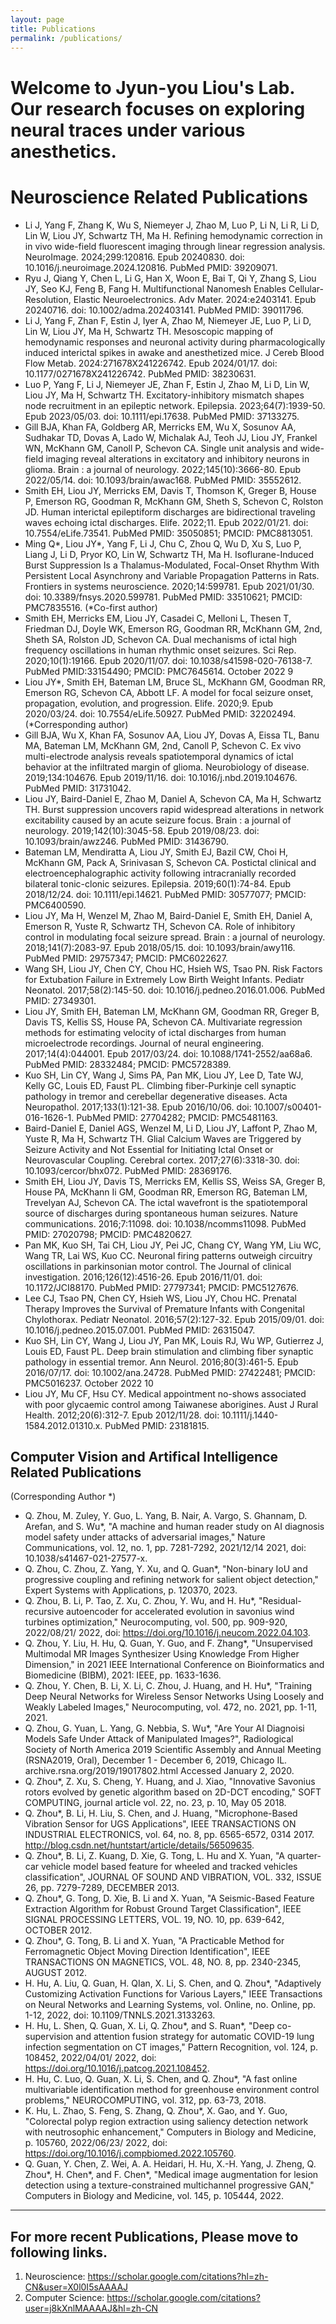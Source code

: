 ```yaml
---
layout: page
title: Publications
permalink: /publications/
---
```

# Welcome to Jyun-you Liou's Lab. Our research focuses on exploring neural traces under various anesthetics.  
# Neuroscience Related Publications 
- Li J, Yang F, Zhang K, Wu S, Niemeyer J, Zhao M, Luo P, Li N, Li R, Li D, Lin W, Liou JY, Schwartz TH, Ma H. Refining hemodynamic correction in in vivo wide-field fluorescent imaging through linear regression analysis. NeuroImage. 2024;299:120816. Epub 20240830. doi: 10.1016/j.neuroimage.2024.120816. PubMed PMID: 39209071.  
- Ryu J, Qiang Y, Chen L, Li G, Han X, Woon E, Bai T, Qi Y, Zhang S, Liou JY, Seo KJ, Feng B, Fang H. Multifunctional Nanomesh Enables Cellular-Resolution, Elastic Neuroelectronics. Adv Mater. 2024:e2403141. Epub 20240716. doi: 10.1002/adma.202403141. PubMed PMID: 39011796.  
- Li J, Yang F, Zhan F, Estin J, Iyer A, Zhao M, Niemeyer JE, Luo P, Li D, Lin W, Liou JY, Ma H, Schwartz TH. Mesoscopic mapping of hemodynamic responses and neuronal activity during pharmacologically induced interictal spikes in awake and anesthetized mice. J Cereb Blood Flow Metab. 2024:271678X241226742. Epub 2024/01/17. doi: 10.1177/0271678X241226742. PubMed PMID: 38230631.  
- Luo P, Yang F, Li J, Niemeyer JE, Zhan F, Estin J, Zhao M, Li D, Lin W, Liou JY, Ma H, Schwartz TH. Excitatory-inhibitory mismatch shapes node recruitment in an epileptic network. Epilepsia. 2023;64(7):1939-50. Epub 2023/05/03. doi: 10.1111/epi.17638. PubMed PMID: 37133275.  
- Gill BJA, Khan FA, Goldberg AR, Merricks EM, Wu X, Sosunov AA, Sudhakar TD, Dovas A, Lado W, Michalak AJ, Teoh JJ, Liou JY, Frankel WN, McKhann GM, Canoll P, Schevon CA. Single unit analysis and wide-field imaging reveal alterations in excitatory and inhibitory neurons in glioma. Brain : a journal of neurology. 2022;145(10):3666-80. Epub 2022/05/14. doi: 10.1093/brain/awac168. PubMed PMID: 35552612.  
- Smith EH, Liou JY, Merricks EM, Davis T, Thomson K, Greger B, House P, Emerson RG, Goodman R, McKhann GM, Sheth S, Schevon C, Rolston JD. Human interictal epileptiform discharges are bidirectional traveling waves echoing ictal discharges. Elife. 2022;11. Epub 2022/01/21. doi: 10.7554/eLife.73541. PubMed PMID: 35050851; PMCID: PMC8813051.  
- Ming Q*, Liou JY*, Yang F, Li J, Chu C, Zhou Q, Wu D, Xu S, Luo P, Liang J, Li D, Pryor KO, Lin W, Schwartz TH, Ma H. Isoflurane-Induced Burst Suppression Is a Thalamus-Modulated, Focal-Onset Rhythm With Persistent Local Asynchrony and Variable Propagation Patterns in Rats. Frontiers in systems neuroscience. 2020;14:599781. Epub 2021/01/30. doi: 10.3389/fnsys.2020.599781. PubMed PMID: 33510621; PMCID: PMC7835516. (*Co-first author)   
- Smith EH, Merricks EM, Liou JY, Casadei C, Melloni L, Thesen T, Friedman DJ, Doyle WK, Emerson RG, Goodman RR, McKhann GM, 2nd, Sheth SA, Rolston JD, Schevon CA. Dual mechanisms of ictal high frequency oscillations in human rhythmic onset seizures. Sci Rep. 2020;10(1):19166. Epub 2020/11/07. doi: 10.1038/s41598-020-76138-7. PubMed PMID:33154490; PMCID: PMC7645614. October 2022 9  
- Liou JY*, Smith EH, Bateman LM, Bruce SL, McKhann GM, Goodman RR, Emerson RG, Schevon CA, Abbott LF. A model for focal seizure onset, propagation, evolution, and progression. Elife. 2020;9. Epub 2020/03/24. doi: 10.7554/eLife.50927. PubMed PMID: 32202494. (*Corresponding author)  
- Gill BJA, Wu X, Khan FA, Sosunov AA, Liou JY, Dovas A, Eissa TL, Banu MA, Bateman LM, McKhann GM, 2nd, Canoll P, Schevon C. Ex vivo multi-electrode analysis reveals spatiotemporal dynamics of ictal behavior at the infiltrated margin of glioma. Neurobiology of disease. 2019;134:104676. Epub 2019/11/16. doi: 10.1016/j.nbd.2019.104676. PubMed PMID: 31731042.  
- Liou JY, Baird-Daniel E, Zhao M, Daniel A, Schevon CA, Ma H, Schwartz TH. Burst suppression uncovers rapid widespread alterations in network excitability caused by an acute seizure focus. Brain : a journal of neurology. 2019;142(10):3045-58. Epub 2019/08/23. doi: 10.1093/brain/awz246. PubMed PMID: 31436790.  
- Bateman LM, Mendiratta A, Liou JY, Smith EJ, Bazil CW, Choi H, McKhann GM, Pack A, Srinivasan S, Schevon CA. Postictal clinical and electroencephalographic activity following intracranially recorded bilateral tonic-clonic seizures. Epilepsia. 2019;60(1):74-84. Epub 2018/12/24. doi: 10.1111/epi.14621. PubMed PMID: 30577077; PMCID: PMC6400590.  
- Liou JY, Ma H, Wenzel M, Zhao M, Baird-Daniel E, Smith EH, Daniel A, Emerson R, Yuste R, Schwartz TH, Schevon CA. Role of inhibitory control in modulating focal seizure spread. Brain : a journal of neurology. 2018;141(7):2083-97. Epub 2018/05/15. doi: 10.1093/brain/awy116. PubMed PMID: 29757347; PMCID: PMC6022627.  
- Wang SH, Liou JY, Chen CY, Chou HC, Hsieh WS, Tsao PN. Risk Factors for Extubation Failure in Extremely Low Birth Weight Infants. Pediatr Neonatol. 2017;58(2):145-50. doi: 10.1016/j.pedneo.2016.01.006. PubMed PMID: 27349301.  
- Liou JY, Smith EH, Bateman LM, McKhann GM, Goodman RR, Greger B, Davis TS, Kellis SS, House PA, Schevon CA. Multivariate regression methods for estimating velocity of ictal discharges from human microelectrode recordings. Journal of neural engineering. 2017;14(4):044001. Epub 2017/03/24. doi: 10.1088/1741-2552/aa68a6. PubMed PMID: 28332484; PMCID: PMC5728389.  
- Kuo SH, Lin CY, Wang J, Sims PA, Pan MK, Liou JY, Lee D, Tate WJ, Kelly GC, Louis ED, Faust PL. Climbing fiber-Purkinje cell synaptic pathology in tremor and cerebellar degenerative diseases. Acta Neuropathol. 2017;133(1):121-38. Epub 2016/10/06. doi: 10.1007/s00401-016-1626-1. PubMed PMID: 27704282; PMCID: PMC5481163.  
- Baird-Daniel E, Daniel AGS, Wenzel M, Li D, Liou JY, Laffont P, Zhao M, Yuste R, Ma H, Schwartz TH. Glial Calcium Waves are Triggered by Seizure Activity and Not Essential for Initiating Ictal Onset or Neurovascular Coupling. Cerebral cortex. 2017;27(6):3318-30. doi: 10.1093/cercor/bhx072. PubMed PMID: 28369176.  
- Smith EH, Liou JY, Davis TS, Merricks EM, Kellis SS, Weiss SA, Greger B, House PA, McKhann Ii GM, Goodman RR, Emerson RG, Bateman LM, Trevelyan AJ, Schevon CA. The ictal wavefront is the spatiotemporal source of discharges during spontaneous human seizures. Nature communications. 2016;7:11098. doi: 10.1038/ncomms11098. PubMed PMID: 27020798; PMCID: PMC4820627.  
- Pan MK, Kuo SH, Tai CH, Liou JY, Pei JC, Chang CY, Wang YM, Liu WC, Wang TR, Lai WS, Kuo CC. Neuronal firing patterns outweigh circuitry oscillations in parkinsonian motor control. The Journal of clinical investigation. 2016;126(12):4516-26. Epub 2016/11/01. doi: 10.1172/JCI88170. PubMed PMID: 27797341; PMCID: PMC5127676.  
- Lee CJ, Tsao PN, Chen CY, Hsieh WS, Liou JY, Chou HC. Prenatal Therapy Improves the Survival of Premature Infants with Congenital Chylothorax. Pediatr Neonatol. 2016;57(2):127-32. Epub 2015/09/01. doi: 10.1016/j.pedneo.2015.07.001. PubMed PMID: 26315047.  
- Kuo SH, Lin CY, Wang J, Liou JY, Pan MK, Louis RJ, Wu WP, Gutierrez J, Louis ED, Faust PL. Deep brain stimulation and climbing fiber synaptic pathology in essential tremor. Ann Neurol. 2016;80(3):461-5. Epub 2016/07/17. doi: 10.1002/ana.24728. PubMed PMID: 27422481; PMCID: PMC5016237. October 2022 10  
- Liou JY, Mu CF, Hsu CY. Medical appointment no-shows associated with poor glycaemic control among Taiwanese aborigines. Aust J Rural Health. 2012;20(6):312-7. Epub 2012/11/28. doi: 10.1111/j.1440-1584.2012.01310.x. PubMed PMID: 23181815.

## Computer Vision and Artifical Intelligence Related Publications  
(Corresponding Author *)  
-	Q. Zhou, M. Zuley, Y. Guo, L. Yang, B. Nair, A. Vargo, S. Ghannam, D. Arefan, and S. Wu*, "A machine and human reader study on AI diagnosis model safety under attacks of adversarial images," Nature Communications, vol. 12, no. 1, pp. 7281-7292, 2021/12/14 2021, doi: 10.1038/s41467-021-27577-x.  
-	Q. Zhou, C. Zhou, Z. Yang, Y. Xu, and Q. Guan*, "Non-binary IoU and progressive coupling and refining network for salient object detection," Expert Systems with Applications, p. 120370, 2023.  
-	Q. Zhou, B. Li, P. Tao, Z. Xu, C. Zhou, Y. Wu, and H. Hu*, "Residual-recursive autoencoder for accelerated evolution in savonius wind turbines optimization," Neurocomputing, vol. 500, pp. 909-920, 2022/08/21/ 2022, doi: https://doi.org/10.1016/j.neucom.2022.04.103.  
-	Q. Zhou, Y. Liu, H. Hu, Q. Guan, Y. Guo, and F. Zhang*, "Unsupervised Multimodal MR Images Synthesizer Using Knowledge From Higher Dimension," in 2021 IEEE International Conference on Bioinformatics and Biomedicine (BIBM), 2021: IEEE, pp. 1633-1636.  
-	Q. Zhou, Y. Chen, B. Li, X. Li, C. Zhou, J. Huang, and H. Hu*, "Training Deep Neural Networks for Wireless Sensor Networks Using Loosely and Weakly Labeled Images," Neurocomputing, vol. 472, no. 2021, pp. 1-11, 2021.  
-	Q. Zhou, G. Yuan, L. Yang, G. Nebbia, S. Wu*, "Are Your AI Diagnoisi Models Safe Under Attack of Manipulated Images?", Radiological Society of North America 2019 Scientific Assembly and Annual Meeting (RSNA2019, Oral), December 1 - December 6, 2019, Chicago IL. archive.rsna.org/2019/19017802.html Accessed January 2, 2020.  
-	Q. Zhou*, Z. Xu, S. Cheng, Y. Huang, and J. Xiao, "Innovative Savonius rotors evolved by genetic algorithm based on 2D-DCT encoding," SOFT COMPUTING, journal article vol. 22, no. 23, p. 10, May 05 2018.  
-	Q. Zhou*, B. Li, H. Liu, S. Chen, and J. Huang, "Microphone-Based Vibration Sensor for UGS Applications", IEEE TRANSACTIONS ON INDUSTRIAL ELECTRONICS, vol. 64, no. 8, pp. 6565-6572, 0314 2017. http://blog.csdn.net/huntstart/article/details/56509635.  
-	Q. Zhou*, B. Li, Z. Kuang, D. Xie, G. Tong, L. Hu and X. Yuan, "A quarter-car vehicle model based feature for wheeled and tracked vehicles classification", JOURNAL OF SOUND AND VIBRATION, VOL. 332, ISSUE 26, pp. 7279-7289, DECEMBER 2013.  
-	Q. Zhou*, G. Tong, D. Xie, B. Li and X. Yuan, "A Seismic-Based Feature Extraction Algorithm for Robust Ground Target Classification", IEEE SIGNAL PROCESSING LETTERS, VOL. 19, NO. 10, pp. 639-642, OCTOBER 2012.  
-	Q. Zhou*, G. Tong, B. Li and X. Yuan, "A Practicable Method for Ferromagnetic Object Moving Direction Identification", IEEE TRANSACTIONS ON MAGNETICS, VOL. 48, NO. 8, pp. 2340-2345, AUGUST 2012.  
-	H. Hu, A. Liu, Q. Guan, H. QIan, X. Li, S. Chen, and Q. Zhou*, "Adaptively Customizing Activation Functions for Various Layers," IEEE Transactions on Neural Networks and Learning Systems, vol. Online, no. Online, pp. 1-12, 2022, doi: 10.1109/TNNLS.2021.3133263.  
-	H. Hu, L. Shen, Q. Guan, X. Li, Q. Zhou*, and S. Ruan*, "Deep co-supervision and attention fusion strategy for automatic COVID-19 lung infection segmentation on CT images," Pattern Recognition, vol. 124, p. 108452, 2022/04/01/ 2022, doi: https://doi.org/10.1016/j.patcog.2021.108452.  
-	H. Hu, C. Luo, Q. Guan, X. Li, S. Chen, and Q. Zhou*, "A fast online multivariable identification method for greenhouse environment control problems," NEUROCOMPUTING, vol. 312, pp. 63-73, 2018.  
-	K. Hu, L. Zhao, S. Feng, S. Zhang, Q. Zhou*, X. Gao, and Y. Guo, "Colorectal polyp region extraction using saliency detection network with neutrosophic enhancement," Computers in Biology and Medicine, p. 105760, 2022/06/23/ 2022, doi: https://doi.org/10.1016/j.compbiomed.2022.105760.  
-	Q. Guan, Y. Chen, Z. Wei, A. A. Heidari, H. Hu, X.-H. Yang, J. Zheng, Q. Zhou*, H. Chen*, and F. Chen*, "Medical image augmentation for lesion detection using a texture-constrained multichannel progressive GAN," Computers in Biology and Medicine, vol. 145, p. 105444, 2022.  

---
## For more recent Publications, Please move to following links.  
1. Neuroscience: https://scholar.google.com/citations?hl=zh-CN&user=X0l0I5sAAAAJ  
2. Computer Science: https://scholar.google.com/citations?user=j8kXnlMAAAAJ&hl=zh-CN  
